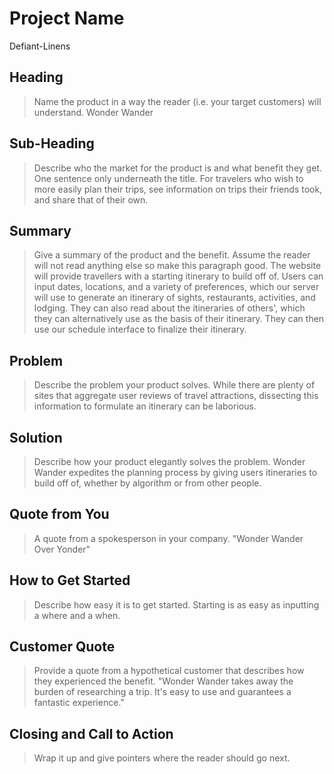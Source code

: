 # Project Name #
Defiant-Linens
 
## Heading ##
  > Name the product in a way the reader (i.e. your target customers) will understand.
  Wonder Wander
  

## Sub-Heading ##
  > Describe who the market for the product is and what benefit they get. One sentence only underneath the title.
  For travelers who wish to more easily plan their trips, see information on trips their friends took, and share that of their own.

## Summary ##
  > Give a summary of the product and the benefit. Assume the reader will not read anything else so make this paragraph good.
  The website will provide travellers with a starting itinerary to build off of. Users can input dates, locations, and a variety of
  preferences, which our server will use to generate an itinerary of sights, restaurants, activities, and lodging. They can also
  read about the itineraries of others', which they can alternatively use as the basis of their itinerary. They can then use our
  schedule interface to finalize their itinerary.

## Problem ##
  > Describe the problem your product solves.
  While there are plenty of sites that aggregate user reviews of travel attractions, dissecting this information to formulate an
  itinerary can be laborious.

## Solution ##
  > Describe how your product elegantly solves the problem.
  Wonder Wander expedites the planning process by giving users itineraries to build off of, whether by algorithm or from other people.

## Quote from You ##
  > A quote from a spokesperson in your company.
  "Wonder Wander Over Yonder"

## How to Get Started ##
  > Describe how easy it is to get started.
  Starting is as easy as inputting a where and a when.

## Customer Quote ##
  > Provide a quote from a hypothetical customer that describes how they experienced the benefit.
  "Wonder Wander takes away the burden of researching a trip.  It's easy to use and guarantees a fantastic experience."

## Closing and Call to Action ##
  > Wrap it up and give pointers where the reader should go next.
